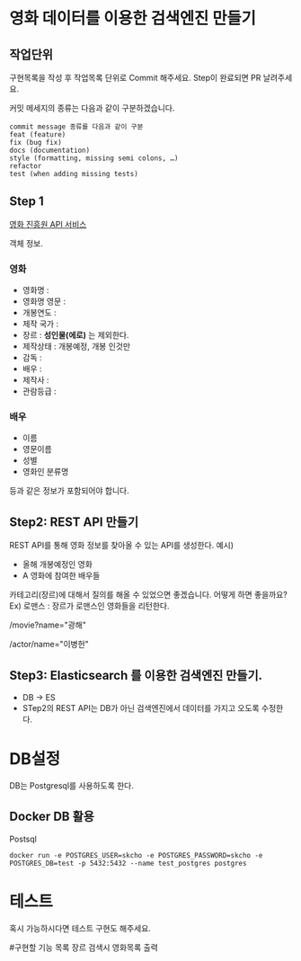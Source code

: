 # 영화 데이터를 이용한 검색엔진 만들기

## 작업단위
구현목록을 작성 후 작업목록 단위로 Commit 해주세요. 
Step이 완료되면 PR 날려주세요.  

커밋 메세지의 종류는 다음과 같이 구분하겠습니다. 
```
commit message 종류를 다음과 같이 구분
feat (feature)
fix (bug fix)
docs (documentation)
style (formatting, missing semi colons, …)
refactor
test (when adding missing tests)
```

## Step 1
[영화 진흥원 API 서비스](http://www.kobis.or.kr/kobisopenapi/homepg/apiservice/searchServiceInfo.do)

객체 정보. 

### 영화
* 영화명 :
* 영화명 영문 : 
* 개봉연도 : 
* 제작 국가 : 
* 장르 : **성인물(에로)** 는 제외한다. 
* 제작상태 : 개봉예정, 개봉 인것만
* 감독 : 
* 배우 : 
* 제작사 : 
* 관람등급 : 

### 배우
* 이름 
* 영문이름
* 성별
* 영화인 분류명

등과 같은 정보가 포함되어야 합니다. 

## Step2: REST API 만들기

REST API를 통해 영화 정보를 찾아올 수 있는 API를 생성한다. 
예시) 
* 올해 개봉예정인 영화
* A 영화에 참여한 배우들

카테고리(장르)에 대해서 질의를 해올 수 있었으면 좋겠습니다. 어떻게 하면 좋을까요?
Ex) 로맨스 : 장르가 로맨스인 영화들을 리턴한다.

/movie?name="광해"

/actor/name="이병헌"

## Step3: Elasticsearch 를 이용한 검색엔진 만들기. 
* DB -> ES
* STep2의 REST API는 DB가 아닌 검색엔진에서 데이터를 가지고 오도록 수정한다.  

# DB설정
DB는 Postgresql를 사용하도록 한다. 
## Docker DB 활용
Postsql  
```SHELL
docker run -e POSTGRES_USER=skcho -e POSTGRES_PASSWORD=skcho -e POSTGRES_DB=test -p 5432:5432 --name test_postgres postgres
```

# 테스트
혹시 가능하시다면 테스트 구현도 해주세요. 

#구현할 기능 목록
장르 검색시 영화목록 출력


